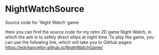 # NightWatchSource
Source code for 'Night Watch' game

Here you can find the source code for my retro 2D game Night Watch, in which the aim is to safely direct ships at night time.
To play the game, you can use the following link, which will take you to GitHub pages: https://edchancellor.github.io/NightWatchGame/

